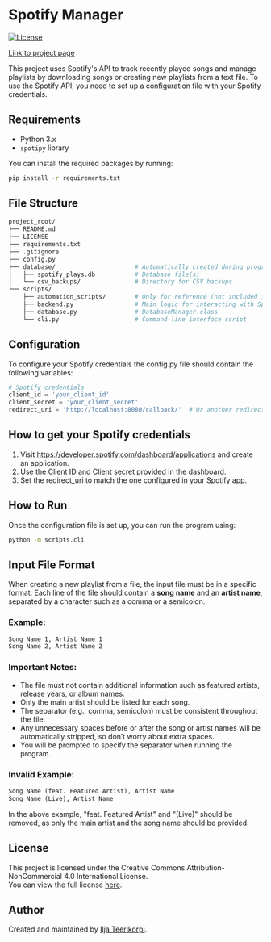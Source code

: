 # Spotify Manager
[![License](https://img.shields.io/badge/license-CC%20BY--NC%204.0-blue)](https://creativecommons.org/licenses/by-nc/4.0/)

[Link to project page](https://iljateerikorpi.github.io/Spotify-Public/)

This project uses Spotify's API to track recently played songs and manage playlists by downloading songs or creating new playlists from a text file. To use the Spotify API, you need to set up a configuration file with your Spotify credentials.

## Requirements

- Python 3.x
- `spotipy` library

You can install the required packages by running:

```bash
pip install -r requirements.txt
```

## File Structure
```bash
project_root/
├── README.md
├── LICENSE
├── requirements.txt
├── .gitignore
├── config.py
├── database/                      # Automatically created during program
│   ├── spotify_plays.db           # Database file(s)
│   └── csv_backups/               # Directory for CSV backups
└── scripts/
    ├── automation_scripts/        # Only for reference (not included in requirements)
    ├── backend.py                 # Main logic for interacting with Spotify API
    ├── database.py                # DatabaseManager class
    └── cli.py                     # Command-line interface script

```

## Configuration
To configure your Spotify credentials the config.py file should contain the following variables:
```python
# Spotify credentials
client_id = 'your_client_id'
client_secret = 'your_client_secret'
redirect_uri = 'http://localhost:8080/callback/'  # Or another redirect URI as per your Spotify app settings
```

## How to get your Spotify credentials
1. Visit https://developer.spotify.com/dashboard/applications and create an application.
2. Use the Client ID and Client secret provided in the dashboard.
3. Set the redirect_uri to match the one configured in your Spotify app.

## How to Run
Once the configuration file is set up, you can run the program using:
```bash
python -m scripts.cli
```

## Input File Format

When creating a new playlist from a file, the input file must be in a specific format. Each line of the file should contain a **song name** and an **artist name**, separated by a character such as a comma or a semicolon.

### Example:
```markdown
Song Name 1, Artist Name 1
Song Name 2, Artist Name 2
```


### Important Notes:
- The file must not contain additional information such as featured artists, release years, or album names.
- Only the main artist should be listed for each song.
- The separator (e.g., comma, semicolon) must be consistent throughout the file.
- Any unnecessary spaces before or after the song or artist names will be automatically stripped, so don’t worry about extra spaces.
- You will be prompted to specify the separator when running the program.

### Invalid Example:
```markdown
Song Name (feat. Featured Artist), Artist Name
Song Name (Live), Artist Name
```
In the above example, "feat. Featured Artist" and "(Live)" should be removed, as only the main artist and the song name should be provided.

## License

This project is licensed under the Creative Commons Attribution-NonCommercial 4.0 International License.  
You can view the full license [here](https://creativecommons.org/licenses/by-nc/4.0/).

## Author

Created and maintained by [Ilja Teerikorpi](https://github.com/iljateerikorpi).  
